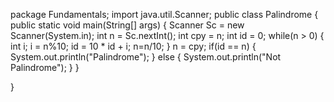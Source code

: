 package Fundamentals;
import java.util.Scanner;
public class Palindrome {
	public static void main(String[] args) {
		Scanner Sc = new Scanner(System.in);
		int n = Sc.nextInt();
		int cpy = n;
		int id = 0;
		while(n > 0) {
			int i;
			i = n%10;
			id = 10 * id + i;
			n=n/10;
		}
		n = cpy;
		if(id == n) {
			System.out.println("Palindrome");
		}
		else {
			System.out.println("Not Palindrome");
		}
	}

}
